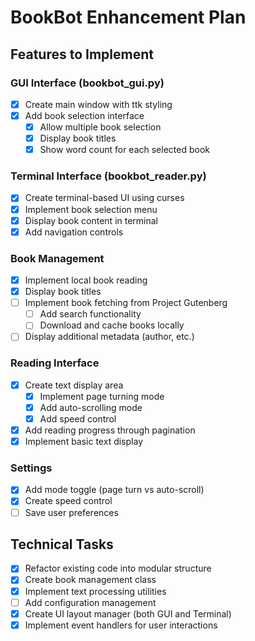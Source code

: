 # BookBot Enhancement Plan

## Features to Implement

### GUI Interface (bookbot_gui.py)
- [x] Create main window with ttk styling
- [x] Add book selection interface
  - [x] Allow multiple book selection
  - [x] Display book titles
  - [x] Show word count for each selected book

### Terminal Interface (bookbot_reader.py)
- [x] Create terminal-based UI using curses
- [x] Implement book selection menu
- [x] Display book content in terminal
- [x] Add navigation controls

### Book Management
- [x] Implement local book reading
- [x] Display book titles
- [ ] Implement book fetching from Project Gutenberg
  - [ ] Add search functionality
  - [ ] Download and cache books locally
- [ ] Display additional metadata (author, etc.)

### Reading Interface
- [x] Create text display area
  - [x] Implement page turning mode
  - [x] Add auto-scrolling mode
  - [x] Add speed control
- [x] Add reading progress through pagination
- [x] Implement basic text display

### Settings
- [x] Add mode toggle (page turn vs auto-scroll)
- [x] Create speed control
- [ ] Save user preferences

## Technical Tasks
- [x] Refactor existing code into modular structure
- [x] Create book management class
- [x] Implement text processing utilities
- [ ] Add configuration management
- [x] Create UI layout manager (both GUI and Terminal)
- [x] Implement event handlers for user interactions
